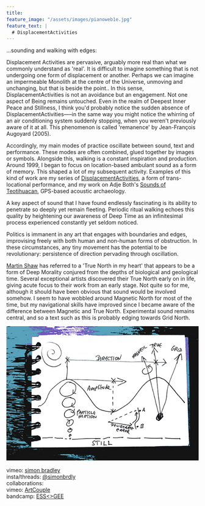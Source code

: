 ```yaml
---
title:
feature_image: "/assets/images/pianoweb1e.jpg"
feature_text: |
  # DisplacementActivities
---
```


 ...sounding and walking with edges:

 Displacement Activities are pervasive, arguably more real than what we commonly understand as 'real'. It is difficult to imagine something that is not undergoing one form of displacement or another. Perhaps we can imagine an impermeable Monolith at the centre of the Universe, unmoving and unchanging, but that is beside the point.. In this sense, DisplacementActivities is not an avoidance but an engagement. Not one aspect of Being remains untouched. Even in the realm of Deepest Inner Peace and Stillness, I think you'd probably notice the sudden absence of DisplacementActivities—–in the same way you might notice the whirring of an air conditioning system suddenly stopping, when you weren't previously aware of it at all. This phenomenon is called 'remanence' by Jean-François Augoyard (2005). 
 
 Accordingly, my main modes of practice oscillate between sound, text and performance. These modes are often combined, glued together by images or symbols. Alongside this, walking is a constant inspiration and production. Around 1999, I began to focus on location-based ambulant sound as a form of memory. This shaped a lot of my subsequent activity. Examples of this kind of work are my series of [DisplacementActivities](https://displacementactivities1.wordpress.com/2018/02/14/thetraverse/), a form of trans-locational performance, and my work on Adje Both's [Sounds of Teotihuacan](https://teosoundmap.com/), GPS-based acoustic archaeology. 
 
A key aspect of sound that I have found endlessly fascinating is its ability to penetrate so deeply yet remain fleeting. Periodic ritual walking echoes this quality by heightening our awareness of Deep Time as an infinitesimal process experienced constantly yet seldom noticed. 

Politics is immanent in any art that engages with boundaries and edges, improvising freely with both human and non-human forms of obstruction. In these circumstances, any tiny movement has the potential to be revolutionary: persistence of direction pervading through oscillation.  
 
 [Martin Shaw](https://philipcarr-gomm.com/locating-true-north-hearts/) has referred to a 'True North in my heart' that appears to be a form of Deep Morality conjured from the depths of biological and geological time. Several exceptional artists discovered their True North early on in life, giving acute focus to their work from an early stage. Not quite so for me, although it should have been obvious that sound would be involved somehow. I seem to have wobbled around Magnetic North for most of the time, but my navigational skills have improved since I became aware of the difference between Magnetic and True North. Experimental sound remains central, and so a text such as this is probably edging towards Grid North. 

<p align="center">
  <img src="assets/images/wavesblue-small.jpeg" alt="Waves image">
</p>

 vimeo: [simon bradley](https://vimeo.com/user6604380)  
 insta/threads: [@simonbrdly](https://www.instagram.com/simonbrdly)  
 collaborations:  
 vimeo: [ArtCouple](https://vimeo.com/user127952551)  
 bandcamp: [ESS<>GEE](https://essgee1.bandcamp.com/)   
